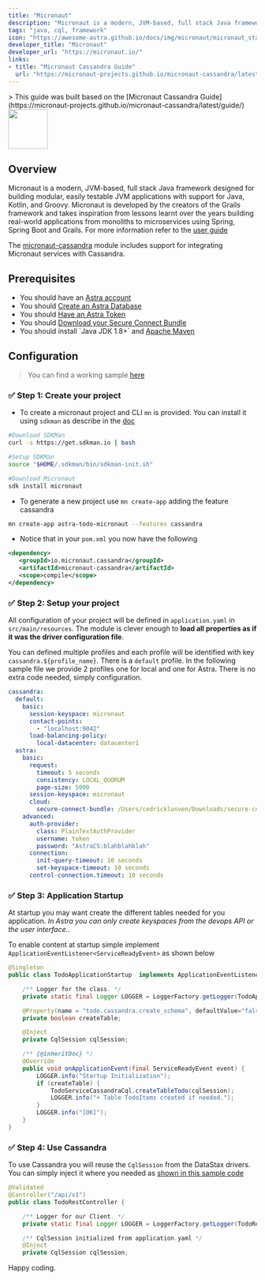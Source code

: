 ```yaml
---
title: "Micronaut"
description: "Micronaut is a modern, JVM-based, full stack Java framework designed for building modular, easily testable JVM applications with support for Java, Kotlin, and Groovy."
tags: "java, cql, framework"
icon: "https://awesome-astra.github.io/docs/img/micronaut/micronaut_stacked_black.svg"
developer_title: "Micronaut"
developer_url: "https://micronaut.io/"
links:
- title: "Micronaut Cassandra Guide"
  url: "https://micronaut-projects.github.io/micronaut-cassandra/latest/guide/"
---
```


<div class="nosurface" markdown="1">
> This guide was built based on the [Micronaut Cassandra Guide](https://micronaut-projects.github.io/micronaut-cassandra/latest/guide/)
<img src="https://awesome-astra.github.io/docs/img/micronaut/micronaut_stacked_black.svg" height="80px" />
</div>

## Overview

Micronaut is a modern, JVM-based, full stack Java framework designed for building modular, easily testable JVM applications with support for Java, Kotlin, and Groovy. Micronaut is developed by the creators of the Grails framework and takes inspiration from lessons learnt over the years building real-world applications from monoliths to microservices using Spring, Spring Boot and Grails. For more information refer to the [user guide](https://docs.micronaut.io/latest/guide/)

The [micronaut-cassandra](https://micronaut-projects.github.io/micronaut-cassandra/latest/guide/) module includes support for integrating Micronaut services with Cassandra.

## Prerequisites

<ul class="prerequisites">
    <li class="nosurface">You should have an <a href="https://astra.dev/3B7HcYo">Astra account</a></li>
    <li class="nosurface">You should <a href="https://awesome-astra.github.io/docs/pages/astra/create-instance/">Create an Astra Database</a></li>
    <li class="nosurface">You should <a href="https://awesome-astra.github.io/docs/pages/astra/create-token/">Have an Astra Token</a></li>
    <li class="nosurface">You should <a href="https://awesome-astra.github.io/docs/pages/astra/download-scb/">Download your Secure Connect Bundle</a></li>
    <li>You should install `Java JDK 1.8+` and <a href="https://maven.apache.org/">Apache Maven</a></li>
</ul>

## Configuration

> You can find a working sample [here](https://github.com/clun/astra-native-java/tree/main/astra-todo-micronaut)

### <span class="nosurface">✅ Step 1:</span> Create your project

- To create a micronaut project and CLI `mn` is provided. You can install it using `sdkman` as describe in the [doc](https://micronaut.io/download/)

```bash
#Download SDKMan
curl -s https://get.sdkman.io | bash

#Setup SDKMan
source "$HOME/.sdkman/bin/sdkman-init.sh"

#Download Micronaut
sdk install micronaut
```

- To generate a new project use `mn create-app` adding the feature cassandra

```bash
mn create-app astra-todo-micronaut --features cassandra
```

- Notice that in your `pom.xml` you now have the following

```xml
<dependency>
   <groupId>io.micronaut.cassandra</groupId>
   <artifactId>micronaut-cassandra</artifactId>
   <scope>compile</scope>
</dependency>
```

### <span class="nosurface">✅ Step 2:</span> Setup your project

All configuration of your project will be defined in `application.yaml` in `src/main/resources`. The module is clever enough to **load all properties as if it was the driver configuration file**.

You can defined multiple profiles and each profile will be identified with key `cassandra.${profile_name}`. There is a `default` profile. In the following sample file we provide 2 profiles one for local and one for Astra. There is no extra code needed, simply configuration.

```yaml
cassandra:
  default:
    basic:
      session-keyspace: micronaut
      contact-points:
        - "localhost:9042"
      load-balancing-policy:
        local-datacenter: datacenter1
  astra:
    basic:
      request:
        timeout: 5 seconds
        consistency: LOCAL_QUORUM
        page-size: 5000
      session-keyspace: micronaut
      cloud:
        secure-connect-bundle: /Users/cedricklunven/Downloads/secure-connect-workshops.zip
    advanced:
      auth-provider:
        class: PlainTextAuthProvider
        username: token
        password: "AstraCS:blahblahblah"
      connection:
        init-query-timeout: 10 seconds
        set-keyspace-timeout: 10 seconds
      control-connection.timeout: 10 seconds
```

### <span class="nosurface">✅ Step 3:</span> Application Startup

At startup you may want create the different tables needed for you application. _In Astra you can only create keyspaces from the devops API or the user interface._.

To enable content at startup simple implement `ApplicationEventListener<ServiceReadyEvent>` as shown below

```java
@Singleton
public class TodoApplicationStartup  implements ApplicationEventListener<ServiceReadyEvent> {

    /** Logger for the class. */
    private static final Logger LOGGER = LoggerFactory.getLogger(TodoApplicationStartup.class);

    @Property(name = "todo.cassandra.create_schema", defaultValue="false")
    private boolean createTable;

    @Inject
    private CqlSession cqlSession;

    /** {@inheritDoc} */
    @Override
    public void onApplicationEvent(final ServiceReadyEvent event) {
        LOGGER.info("Startup Initialization");
        if (createTable) {
            TodoServiceCassandraCql.createTableTodo(cqlSession);
            LOGGER.info("+ Table TodoItems created if needed.");
        }
        LOGGER.info("[OK]");
    }
}
```

### <span class="nosurface">✅ Step 4:</span> Use Cassandra

To use Cassandra you will reuse the `CqlSession` from the DataStax drivers. You can simply inject it where you needed as [shown in this sample code](https://github.com/clun/astra-native-java/blob/main/astra-todo-micronaut/src/main/java/com/datastaxdev/todo/TodoRestController.java)

```java
@Validated
@Controller("/api/v1")
public class TodoRestController {

    /** Logger for our Client. */
    private static final Logger LOGGER = LoggerFactory.getLogger(TodoRestController.class);

    /** CqlSession initialized from application.yaml */
    @Inject
    private CqlSession cqlSession;
```

Happy coding.

